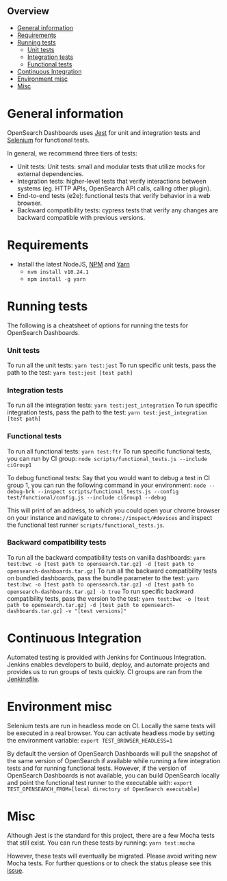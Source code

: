 Overview
---
- [General information](#general-information)
- [Requirements](#requirements)
- [Running tests](#running-tests)
  - [Unit tests](#unit-tests)
  - [Integration tests](#integration-tests)
  - [Functional tests](#functional-tests)
- [Continuous Integration](#continuous-integration)
- [Environment misc](#environment-misc) 
- [Misc](#misc) 

# General information
OpenSearch Dashboards uses [Jest](https://jestjs.io/) for unit and integration tests and [Selenium](https://www.selenium.dev/) for functional tests.

In general, we recommend three tiers of tests:
* Unit tests: Unit tests: small and modular tests that utilize mocks for external dependencies.
* Integration tests: higher-level tests that verify interactions between systems (eg. HTTP APIs, OpenSearch API calls, calling other plugin). 
* End-to-end tests (e2e): functional tests that verify behavior in a web browser.
* Backward compatibility tests: cypress tests that verify any changes are backward compatible with previous versions.

# Requirements
* Install the latest NodeJS, [NPM](https://www.npmjs.com/get-npm) and [Yarn](https://classic.yarnpkg.com/en/docs/install/#mac-stable)
    * `nvm install v10.24.1`
    * `npm install -g yarn`

# Running tests
The following is a cheatsheet of options for running the tests for OpenSearch Dashboards.

### Unit tests
To run all the unit tests:
`yarn test:jest`
To run specific unit tests, pass the path to the test:
`yarn test:jest [test path]`

### Integration tests
To run all the integration tests:
`yarn test:jest_integration`
To run specific integration tests, pass the path to the test:
`yarn test:jest_integration [test path]`

### Functional tests
To run all functional tests:
`yarn test:ftr`
To run specific functional tests, you can run by CI group:
`node scripts/functional_tests.js --include ciGroup1`

To debug functional tests:
Say that you would want to debug a test in CI group 1, you can run the following command in your environment:
`node --debug-brk --inspect scripts/functional_tests.js --config test/functional/config.js --include ciGroup1 --debug`

This will print of an address, to which you could open your chrome browser on your instance and navigate to `chrome://inspect/#devices` and inspect the functional test runner `scripts/functional_tests.js`.

### Backward compatibility tests
To run all the backward compatibility tests on vanilla dashboards:
`yarn test:bwc -o [test path to opensearch.tar.gz] -d [test path to opensearch-dashboards.tar.gz]`
To run all the backward compatibility tests on bundled dashboards, pass the bundle parameter to the test:
`yarn test:bwc -o [test path to opensearch.tar.gz] -d [test path to opensearch-dashboards.tar.gz] -b true`
To run specific backward compatibility tests, pass the version to the test:
`yarn test:bwc -o [test path to opensearch.tar.gz] -d [test path to opensearch-dashboards.tar.gz] -v "[test versions]"`

# Continuous Integration
Automated testing is provided with Jenkins for Continuous Integration. Jenkins enables developers to build, deploy, and automate projects and provides us to run groups of tests quickly. CI groups are ran from the [Jenkinsfile](https://github.com/opensearch-project/OpenSearch-Dashboards/blob/main/Jenkinsfile). 

# Environment misc
Selenium tests are run in headless mode on CI. Locally the same tests will be executed in a real browser. You can activate headless mode by setting the environment variable:
`export TEST_BROWSER_HEADLESS=1`

By default the version of OpenSearch Dashboards will pull the snapshot of the same version of OpenSearch if available while running a few integration tests and for running functional tests. However, if the version of OpenSearch Dashboards is not available, you can build OpenSearch locally and point the functional test runner to the executable with:
`export TEST_OPENSEARCH_FROM=[local directory of OpenSearch executable]`

# Misc
Although Jest is the standard for this project, there are a few Mocha tests that still exist. You can run these tests by running:
`yarn test:mocha`

However, these tests will eventually be migrated. Please avoid writing new Mocha tests. For further questions or to check the status please see this [issue](https://github.com/opensearch-project/OpenSearch-Dashboards/issues/215).

